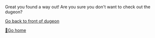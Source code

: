 Great you found a way out!
Are you sure you don't want to check out the dugeon?

[Go back to front of dugeon](../0/0.md)

[🏡Go home](1-1A.md)